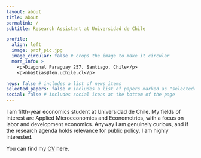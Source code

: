 ```yaml
---
layout: about
title: about
permalink: /
subtitle: Research Assistant at Universidad de Chile

profile:
  align: left
  image: prof_pic.jpg
  image_circular: false # crops the image to make it circular
  more_info: >
    <p>Diagonal Paraguay 257, Santiago, Chile</p>
    <p>nbastias@fen.uchile.cl</p>

news: false # includes a list of news items
selected_papers: false # includes a list of papers marked as "selected={true}"
social: false # includes social icons at the bottom of the page
---
```

I am fifth-year economics student at Universidad de Chile. My fields of interest are Applied Microeconomics and Econometrics, with a focus on labor and development economics. Anyway I am genuinely curious, and if the research agenda holds relevance for public policy, I am highly interested.

You can find my [CV][cv] here.

[cv]: https://basti957.github.io/assets/pdf/resume.pdf

